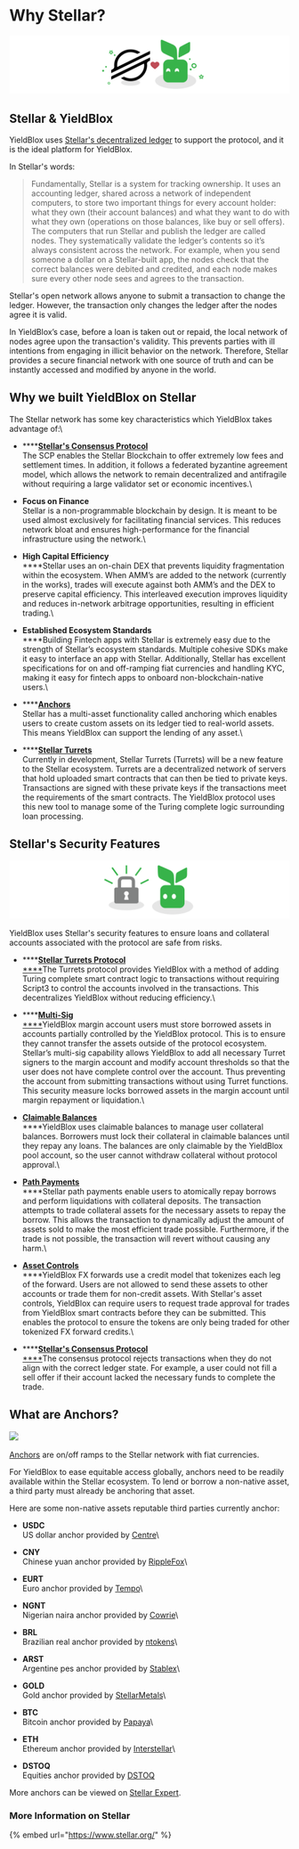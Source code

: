 # Why Stellar?

![](<../.gitbook/assets/why stellar header (1).svg>)

## Stellar & YieldBlox

YieldBlox uses [Stellar's decentralized ledger](https://developers.stellar.org/docs/glossary/ledger/) to support the protocol, and it is the ideal platform for YieldBlox.

In Stellar's words:

> Fundamentally, Stellar is a system for tracking ownership. It uses an accounting ledger, shared across a network of independent computers, to store two important things for every account holder: what they own (their account balances) and what they want to do with what they own (operations on those balances, like buy or sell offers). The computers that run Stellar and publish the ledger are called nodes. They systematically validate the ledger’s contents so it’s always consistent across the network. For example, when you send someone a dollar on a Stellar-built app, the nodes check that the correct balances were debited and credited, and each node makes sure every other node sees and agrees to the transaction.

Stellar's open network allows anyone to submit a transaction to change the ledger. However, the transaction only changes the ledger after the nodes agree it is valid.

In YieldBlox’s case, before a loan is taken out or repaid, the local network of nodes agree upon the transaction's validity. This prevents parties with ill intentions from engaging in illicit behavior on the network. Therefore, Stellar provides a secure financial network with one source of truth and can be instantly accessed and modified by anyone in the world.

## Why we built YieldBlox on Stellar

The Stellar network has some key characteristics which YieldBlox takes advantage of:\


* ****[**Stellar's Consensus Protocol**](https://developers.stellar.org/docs/glossary/scp/)\
  The SCP enables the Stellar Blockchain to offer extremely low fees and settlement times. In addition, it follows a federated byzantine agreement model, which allows the network to remain decentralized and antifragile without requiring a large validator set or economic incentives.\

* **Focus on Finance**\
  Stellar is a non-programmable blockchain by design. It is meant to be used almost exclusively for facilitating financial services. This reduces network bloat and ensures high-performance for the financial infrastructure using the network.\

* **High Capital Efficiency**\
  ****Stellar uses an on-chain DEX that prevents liquidity fragmentation within the ecosystem. When AMM’s are added to the network (currently in the works), trades will execute against both AMM’s and the DEX to preserve capital efficiency. This interleaved execution improves liquidity and reduces in-network arbitrage opportunities, resulting in efficient trading.\

* **Established Ecosystem Standards**\
  ****Building Fintech apps with Stellar is extremely easy due to the strength of Stellar’s ecosystem standards. Multiple cohesive SDKs make it easy to interface an app with Stellar. Additionally, Stellar has excellent specifications for on and off-ramping fiat currencies and handling KYC, making it easy for fintech apps to onboard non-blockchain-native users.\

* ****[**Anchors**](https://developers.stellar.org/docs/anchoring-assets/)\
  Stellar has a multi-asset functionality called anchoring which enables users to create custom assets on its ledger tied to real-world assets. This means YieldBlox can support the lending of any asset.\

* ****[**Stellar Turrets**\
  ](https://tss.stellar.org)Currently in development, Stellar Turrets (Turrets) will be a new feature to the Stellar ecosystem. Turrets are a decentralized network of servers that hold uploaded smart contracts that can then be tied to private keys. Transactions are signed with these private keys if the transactions meet the requirements of the smart contracts. The YieldBlox protocol uses this new tool to manage some of the Turing complete logic surrounding loan processing.



## Stellar's Security Features

![](<../.gitbook/assets/stellar security.svg>)

YieldBlox uses Stellar's security features to ensure loans and collateral accounts associated with the protocol are safe from risks.

* ****[**Stellar Turrets Protocol**\
  ****](https://github.com/tyvdh/turing-signing-server)The Turrets protocol provides YieldBlox with a method of adding Turing complete smart contract logic to transactions without requiring Script3 to control the accounts involved in the transactions. This decentralizes YieldBlox without reducing efficiency.\

* ****[**Multi-Sig**\
  ****](https://developers.stellar.org/docs/glossary/multisig/)YieldBlox margin account users must store borrowed assets in accounts partially controlled by the YieldBlox protocol. This is to ensure they cannot transfer the assets outside of the protocol ecosystem. Stellar’s multi-sig capability allows YieldBlox to add all necessary Turret signers to the margin account and modify account thresholds so that the user does not have complete control over the account. Thus preventing the account from submitting transactions without using Turret functions. This security measure locks borrowed assets in the margin account until margin repayment or liquidation.\

* ****[**Claimable Balances**](https://developers.stellar.org/docs/glossary/claimable-balance/)****\
  ****YieldBlox uses claimable balances to manage user collateral balances. Borrowers must lock their collateral in claimable balances until they repay any loans. The balances are only claimable by the YieldBlox pool account, so the user cannot withdraw collateral without protocol approval.\

* ****[**Path Payments**](https://developers.stellar.org/docs/start/list-of-operations/#path-payment-strict-send)****\
  ****Stellar path payments enable users to atomically repay borrows and perform liquidations with collateral deposits. The transaction attempts to trade collateral assets for the necessary assets to repay the borrow. This allows the transaction to dynamically adjust the amount of assets sold to make the most efficient trade possible. Furthermore, if the trade is not possible, the transaction will revert without causing any harm.\

* ****[**Asset Controls**](https://developers.stellar.org/docs/issuing-assets/control-asset-access/)****\
  ****YieldBlox FX forwards use a credit model that tokenizes each leg of the forward. Users are not allowed to send these assets to other accounts or trade them for non-credit assets. With Stellar's asset controls, YieldBlox can require users to request trade approval for trades from YieldBlox smart contracts before they can be submitted. This enables the protocol to ensure the tokens are only being traded for other tokenized FX forward credits.\

* ****[**Stellar's Consensus Protocol**\
  ****](https://developers.stellar.org/docs/glossary/scp/)The consensus protocol rejects transactions when they do not align with the correct ledger state. For example, a user could not fill a sell offer if their account lacked the necessary funds to complete the trade.



## What are Anchors?

![](../.gitbook/assets/anchors.svg)

[Anchors](https://developers.stellar.org/docs/anchoring-assets/) are on/off ramps to the Stellar network with fiat currencies.

For YieldBlox to ease equitable access globally, anchors need to be readily available within the Stellar ecosystem. To lend or borrow a non-native asset, a third party must already be anchoring that asset.

Here are some non-native assets reputable third parties currently anchor:

* **USDC**\
  US dollar anchor provided by [Centre](https://www.centre.io)\

* **CNY**\
  Chinese yuan anchor provided by [RippleFox](https://ripplefox.com)\

* **EURT**\
  Euro anchor provided by [Tempo](https://tempo.eu.com/home)\

* **NGNT** \
  Nigerian naira anchor provided by [Cowrie](https://www.cowrie.exchange)\

* **BRL**\
  Brazilian real anchor provided by [ntokens](https://www.ntokens.com)\

* **ARST**\
  Argentine pes anchor provided by [Stablex](https://stablex.org)\

* **GOLD**\
  Gold anchor provided by [StellarMetals](https://stellarmetals.org)\

* **BTC**\
  Bitcoin anchor provided by [Papaya](https://apay.io/in)\

* **ETH**\
  Ethereum anchor provided by [Interstellar](https://interstellar.exchange)\

* **DSTOQ**\
  Equities anchor provided by [DSTOQ](https://www.dstoq.com)

More anchors can be viewed on [Stellar Expert](https://stellar.expert/explorer/public/).



### More Information on Stellar

{% embed url="https://www.stellar.org/" %}

